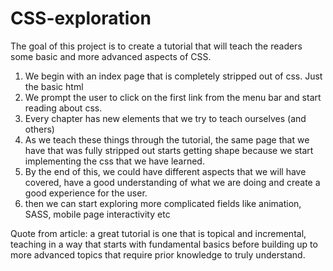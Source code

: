 # CSS-exploration
The goal of this project is to create a tutorial that will teach the readers some basic and more advanced aspects of CSS.

1. We begin with an index page that is completely stripped out of css. Just the basic html
2. We prompt the user to click on the first link from the menu bar and start reading about css.
3. Every chapter has new elements that we try to teach ourselves (and others)
4. As we teach these things through the tutorial, the same page that we have that was fully stripped out starts getting shape because we start implementing the css that we have learned.
5. By the end of this, we could have different aspects that we will have covered, have a good understanding of what we are doing and create a good experience for the user.
6. then we can start exploring more complicated fields like animation, SASS, mobile page interactivity etc

Quote from article: a great tutorial is one that is topical and incremental, teaching in a way that starts with fundamental basics before building up to more advanced topics that require prior knowledge to truly understand.
